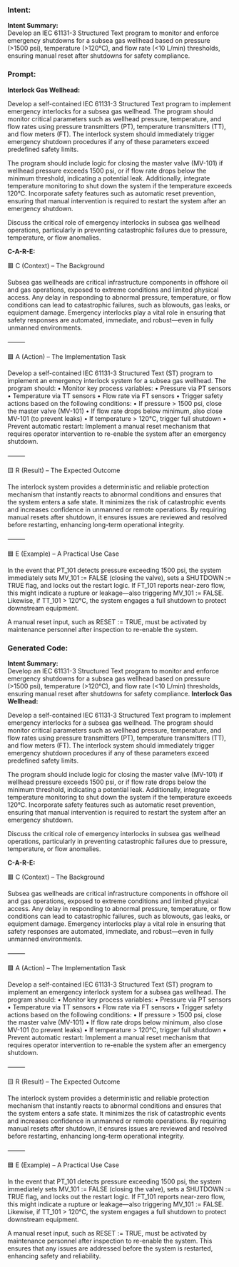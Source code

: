 ### Intent:
**Intent Summary:**  
Develop an IEC 61131-3 Structured Text program to monitor and enforce emergency shutdowns for a subsea gas wellhead based on pressure (>1500 psi), temperature (>120°C), and flow rate (<10 L/min) thresholds, ensuring manual reset after shutdowns for safety compliance.

### Prompt:
**Interlock Gas Wellhead:**

Develop a self-contained IEC 61131-3 Structured Text program to implement emergency interlocks for a subsea gas wellhead. The program should monitor critical parameters such as wellhead pressure, temperature, and flow rates using pressure transmitters (PT), temperature transmitters (TT), and flow meters (FT). The interlock system should immediately trigger emergency shutdown procedures if any of these parameters exceed predefined safety limits.

The program should include logic for closing the master valve (MV-101) if wellhead pressure exceeds 1500 psi, or if flow rate drops below the minimum threshold, indicating a potential leak. Additionally, integrate temperature monitoring to shut down the system if the temperature exceeds 120°C. Incorporate safety features such as automatic reset prevention, ensuring that manual intervention is required to restart the system after an emergency shutdown.

Discuss the critical role of emergency interlocks in subsea gas wellhead operations, particularly in preventing catastrophic failures due to pressure, temperature, or flow anomalies.

**C-A-R-E:**

🟥 C (Context) – The Background

Subsea gas wellheads are critical infrastructure components in offshore oil and gas operations, exposed to extreme conditions and limited physical access. Any delay in responding to abnormal pressure, temperature, or flow conditions can lead to catastrophic failures, such as blowouts, gas leaks, or equipment damage. Emergency interlocks play a vital role in ensuring that safety responses are automated, immediate, and robust—even in fully unmanned environments.

⸻

🟩 A (Action) – The Implementation Task

Develop a self-contained IEC 61131-3 Structured Text (ST) program to implement an emergency interlock system for a subsea gas wellhead. The program should:
	•	Monitor key process variables:
	•	Pressure via PT sensors
	•	Temperature via TT sensors
	•	Flow rate via FT sensors
	•	Trigger safety actions based on the following conditions:
	•	If pressure > 1500 psi, close the master valve (MV-101)
	•	If flow rate drops below minimum, also close MV-101 (to prevent leaks)
	•	If temperature > 120°C, trigger full shutdown
	•	Prevent automatic restart: Implement a manual reset mechanism that requires operator intervention to re-enable the system after an emergency shutdown.

⸻

🟨 R (Result) – The Expected Outcome

The interlock system provides a deterministic and reliable protection mechanism that instantly reacts to abnormal conditions and ensures that the system enters a safe state. It minimizes the risk of catastrophic events and increases confidence in unmanned or remote operations. By requiring manual resets after shutdown, it ensures issues are reviewed and resolved before restarting, enhancing long-term operational integrity.

⸻

🟦 E (Example) – A Practical Use Case

In the event that PT_101 detects pressure exceeding 1500 psi, the system immediately sets MV_101 := FALSE (closing the valve), sets a SHUTDOWN := TRUE flag, and locks out the restart logic. If FT_101 reports near-zero flow, this might indicate a rupture or leakage—also triggering MV_101 := FALSE. Likewise, if TT_101 > 120°C, the system engages a full shutdown to protect downstream equipment.

A manual reset input, such as RESET := TRUE, must be activated by maintenance personnel after inspection to re-enable the system.

### Generated Code:
**Intent Summary:**  
Develop an IEC 61131-3 Structured Text program to monitor and enforce emergency shutdowns for a subsea gas wellhead based on pressure (>1500 psi), temperature (>120°C), and flow rate (<10 L/min) thresholds, ensuring manual reset after shutdowns for safety compliance.
**Interlock Gas Wellhead:**

Develop a self-contained IEC 61131-3 Structured Text program to implement emergency interlocks for a subsea gas wellhead. The program should monitor critical parameters such as wellhead pressure, temperature, and flow rates using pressure transmitters (PT), temperature transmitters (TT), and flow meters (FT). The interlock system should immediately trigger emergency shutdown procedures if any of these parameters exceed predefined safety limits.

The program should include logic for closing the master valve (MV-101) if wellhead pressure exceeds 1500 psi, or if flow rate drops below the minimum threshold, indicating a potential leak. Additionally, integrate temperature monitoring to shut down the system if the temperature exceeds 120°C. Incorporate safety features such as automatic reset prevention, ensuring that manual intervention is required to restart the system after an emergency shutdown.

Discuss the critical role of emergency interlocks in subsea gas wellhead operations, particularly in preventing catastrophic failures due to pressure, temperature, or flow anomalies.

**C-A-R-E:**

🟥 C (Context) – The Background

Subsea gas wellheads are critical infrastructure components in offshore oil and gas operations, exposed to extreme conditions and limited physical access. Any delay in responding to abnormal pressure, temperature, or flow conditions can lead to catastrophic failures, such as blowouts, gas leaks, or equipment damage. Emergency interlocks play a vital role in ensuring that safety responses are automated, immediate, and robust—even in fully unmanned environments.

⸻

🟩 A (Action) – The Implementation Task

Develop a self-contained IEC 61131-3 Structured Text (ST) program to implement an emergency interlock system for a subsea gas wellhead. The program should:
	•	Monitor key process variables:
	•	Pressure via PT sensors
	•	Temperature via TT sensors
	•	Flow rate via FT sensors
	•	Trigger safety actions based on the following conditions:
	•	If pressure > 1500 psi, close the master valve (MV-101)
	•	If flow rate drops below minimum, also close MV-101 (to prevent leaks)
	•	If temperature > 120°C, trigger full shutdown
	•	Prevent automatic restart: Implement a manual reset mechanism that requires operator intervention to re-enable the system after an emergency shutdown.

⸻

🟨 R (Result) – The Expected Outcome

The interlock system provides a deterministic and reliable protection mechanism that instantly reacts to abnormal conditions and ensures that the system enters a safe state. It minimizes the risk of catastrophic events and increases confidence in unmanned or remote operations. By requiring manual resets after shutdown, it ensures issues are reviewed and resolved before restarting, enhancing long-term operational integrity.

⸻

🟦 E (Example) – A Practical Use Case

In the event that PT_101 detects pressure exceeding 1500 psi, the system immediately sets MV_101 := FALSE (closing the valve), sets a SHUTDOWN := TRUE flag, and locks out the restart logic. If FT_101 reports near-zero flow, this might indicate a rupture or leakage—also triggering MV_101 := FALSE. Likewise, if TT_101 > 120°C, the system engages a full shutdown to protect downstream equipment.

A manual reset input, such as RESET := TRUE, must be activated by maintenance personnel after inspection to re-enable the system. This ensures that any issues are addressed before the system is restarted, enhancing safety and reliability.
